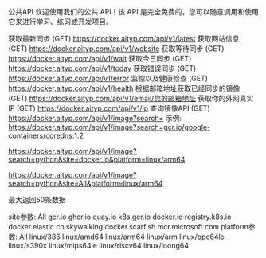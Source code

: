 公共API
欢迎使用我们的公共 API！该 API 是完全免费的，您可以随意调用和使用它来进行学习、练习或开发项目。

获取最新同步 (GET)
https://docker.aityp.com/api/v1/latest
获取网站信息 (GET)
https://docker.aityp.com/api/v1/website
获取等待同步 (GET)
https://docker.aityp.com/api/v1/wait
获取今日同步 (GET)
https://docker.aityp.com/api/v1/today
获取错误同步 (GET)
https://docker.aityp.com/api/v1/error
监控以及健康检查 (GET)
https://docker.aityp.com/api/v1/health
根据邮箱地址获取已经同步的镜像 (GET)
https://docker.aityp.com/api/v1/email/您的邮箱地址
获取你的外网真实IP (GET)
https://docker.aityp.com/api/v1/ip
查询镜像API (GET)
https://docker.aityp.com/api/v1/image?search=
示例:
https://docker.aityp.com/api/v1/image?search=gcr.io/google-containers/coredns:1.2

https://docker.aityp.com/api/v1/image?search=python&site=docker.io&platform=linux/arm64

https://docker.aityp.com/api/v1/image?search=python&site=All&platform=linux/arm64

最大返回50条数据

site参数: All gcr.io ghcr.io quay.io k8s.gcr.io docker.io registry.k8s.io docker.elastic.co skywalking.docker.scarf.sh mcr.microsoft.com platform参数: All linux/386 linux/amd64 linux/arm64 linux/arm linux/ppc64le linux/s390x linux/mips64le linux/riscv64 linux/loong64